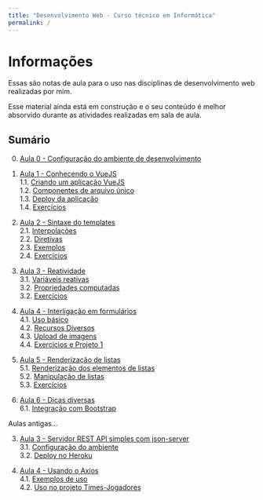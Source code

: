 ```yaml
---
title: "Desenvolvimento Web - Curso técnico em Informática"
permalink: /
---
```


# Informações

Essas são notas de aula para o uso nas disciplinas de desenvolvimento web realizadas por mim. 

Esse material ainda está em construção e o seu conteúdo é melhor absorvido durante as atividades realizadas em sala de aula.
## Sumário

0. [Aula 0 - Configuração do ambiente de desenvolvimento](ambiente/intro.md)

1. [Aula 1 - Conhecendo o VueJS](intro/intro.md)  
  1.1. [Criando um aplicação VueJS](intro/criar-aplicacao-vuejs.html)  
  1.2. [Componentes de arquivo único](intro/single-file-components.html)  
  1.3. [Deploy da aplicação](intro/deploy-aplicacao.html)  
  1.4. [Exercícios](intro/exercicios.html)  

2. [Aula 2 - Sintaxe do templates](sintaxe-templates/intro.md)  
  2.1. [Interpolações](sintaxe-templates/interpolacoes.html)   
  2.2. [Diretivas](sintaxe-templates/diretivas.html)  
  2.3. [Exemplos](sintaxe-templates/exemplos.html)  
  2.4. [Exercícios](sintaxe-templates/exercicios.html)  

3. [Aula 3 - Reatividade](reatividade/intro.md)  
  3.1. [Variáveis reativas](reatividade/variaveis-reativas.html)  
  3.2. [Propriedades computadas](reatividade/propriedades-computadas.html)  
  3.2. [Exercícios](reatividade/exercicios.html)  

4. [Aula 4 - Interligação em formulários](formularios/intro.md)  
  4.1. [Uso básico](formularios/uso-basico.html)  
  4.2. [Recursos Diversos](formularios/recursos-diversos.html)  
  4.3. [Upload de imagens](formularios/upload-imagens.html)  
  4.4. [Exercícios e Projeto 1](formularios/exercicios.html)  

5. [Aula 5 - Renderização de listas](listas/intro.md)  
  5.1. [Renderização dos elementos de listas](listas/renderizacao-elementos.html)  
  5.2. [Manipulação de listas](listas/manipulacao-listas.html)  
  5.3. [Exercícios](listas/exercicios.html)  

6. [Aula 6 - Dicas diversas](dicas/intro.md)  
  6.1. [Integração com Bootstrap](dicas/integracao-bootstrap.html)  

<!-- 6. [Aula 6 - Renderização condicional](embreve.md) -->

<!-- 7. [Aula 8 - Manipulação de eventos](embreve.md) -->

Aulas antigas... 

3. [Aula 3 - Servidor REST API simples com json-server](json-server/intro.md)  
  3.1. [Configuração do ambiente](json-server/configuracao-do-ambiente.md)  
  3.2. [Deploy no Heroku](json-server/deploy-no-heroku.md)  

4. [Aula 4 - Usando o Axios](axios/intro.md)  
  4.1. [Exemplos de uso](axios/exemplos-de-uso.md)  
  4.2. [Uso no projeto Times-Jogadores](axios/uso-time-jogadores.md)

<!-- 5. [Aula 5 - Revisão Geral de Componentes](componentes/intro.md) -->

